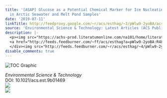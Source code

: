 ```yaml
---
title: '[ASAP] Glucose as a Potential Chemical Marker for Ice Nucleating Activity
  in Arctic Seawater and Melt Pond Samples'
date: '2019-07-11'
linkTitle: http://feedproxy.google.com/~r/acs/esthag/~3/pWlw9-2yoBA/acs.est.9b01469
source: 'Environmental Science & Technology: Latest Articles (ACS Publications)'
description: |-
  <p><img src="https://achs-prod.literatumonline.com/na101/home/literatum/publisher/achs/journals/content/esthag/0/esthag.ahead-of-print/acs.est.9b01469/20190711/images/medium/es-2019-01469j_0004.gif" alt="TOC Graphic"/></p><div><cite>Environmental Science & Technology</cite></div><div>DOI: 10.1021/acs.est.9b01469</div><div class="feedflare">
  <a href="http://feeds.feedburner.com/~ff/acs/esthag?a=pWlw9-2yoBA:R48RqxRAQ-0:yIl2AUoC8zA"><img src="http://feeds.feedburner.com/~ff/acs/esthag?d=yIl2AUoC8zA" border="0"></img></a>
  </div><img src="http://feeds.feedburner.com/~r/acs/esthag/~4/pWlw9-2yoBA" ...
disable_comments: true
---
```

<p><img src="https://achs-prod.literatumonline.com/na101/home/literatum/publisher/achs/journals/content/esthag/0/esthag.ahead-of-print/acs.est.9b01469/20190711/images/medium/es-2019-01469j_0004.gif" alt="TOC Graphic"/></p><div><cite>Environmental Science & Technology</cite></div><div>DOI: 10.1021/acs.est.9b01469</div><div class="feedflare">
<a href="http://feeds.feedburner.com/~ff/acs/esthag?a=pWlw9-2yoBA:R48RqxRAQ-0:yIl2AUoC8zA"><img src="http://feeds.feedburner.com/~ff/acs/esthag?d=yIl2AUoC8zA" border="0"></img></a>
</div><img src="http://feeds.feedburner.com/~r/acs/esthag/~4/pWlw9-2yoBA" ...